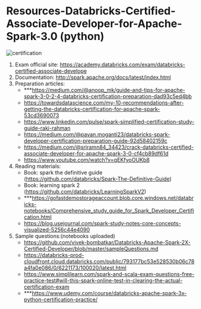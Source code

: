 # Resources-Databricks-Certified-Associate-Developer-for-Apache-Spark-3.0 (python)

![certification](https://academy.databricks.com/award/certification/a23565e8-eb8b-391b-80dd-cfb0cd26274e/view-ext)<br>

1. Exam official site: https://academy.databricks.com/exam/databricks-certified-associate-develope
2. Documentation: http://spark.apache.org/docs/latest/index.html
3. Preparation articles:
    * ***https://medium.com/@anoop_mk/guide-and-tips-for-apache-spark-3-0-2-4-databricks-certification-preparation-dad93c5ed4bb
    * https://towardsdatascience.com/my-10-recommendations-after-getting-the-databricks-certification-for-apache-spark-53cd3690073
    * https://www.linkedin.com/pulse/spark-simplified-certification-study-guide-raki-rahman
    * https://medium.com/@pavan.moganti23/databricks-spark-developer-certification-preparation-guide-92d58402159c
    * https://medium.com/@sriramn84_34423/crack-databricks-certified-associate-developer-for-apache-spark-3-0-cf4cb89df61d
    * https://www.youtube.com/watch?v=qEKfyoOUKb8
4. Reading materials:
    * Book: spark the definitive guide (https://github.com/databricks/Spark-The-Definitive-Guide)
    * Book: learning spark 2 (https://github.com/databricks/LearningSparkV2)
    * ***https://gofastdemostorageaccount.blob.core.windows.net/databricks-notebooks/Comprehensive_study_guide_for_Spark_Developer_Certification.html
    * https://blog.usejournal.com/spark-study-notes-core-concepts-visualized-5256c44e4090
5. Sample questions:(notebooks uploaded)
    * https://github.com/vivek-bombatkar/Databricks-Apache-Spark-2X-Certified-Developer/blob/master/sampleQuestions.md
    * https://databricks-prod-cloudfront.cloud.databricks.com/public/793177bc53e528530b06c78a4fa0e086/0/6221173/100020/latest.html
    * https://www.simplilearn.com/spark-and-scala-exam-questions-free-practice-test#will-this-spark-online-test-in-clearing-the-actual-certification-exam
    * ***https://www.udemy.com/course/databricks-apache-spark-3x-python-certification-practice/
